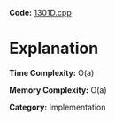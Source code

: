 **Code:** [1301D.cpp](./1301D.cpp)

# Explanation

**Time Complexity:** O(a)

**Memory Complexity:** O(a) 

**Category:** Implementation
